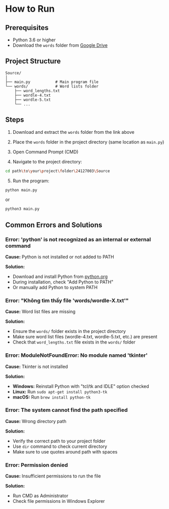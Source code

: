 # How to Run

## Prerequisites

- Python 3.6 or higher
- Download the `words` folder from [Google Drive](https://drive.google.com/drive/folders/1HxLSlxAeCmn4LgLzwkabLom3lTIEAET5?usp=drive_link)

## Project Structure

```
Source/
│
├── main.py           # Main program file
└── words/            # Word lists folder
    ├── word_lengths.txt
    ├── wordle-4.txt
    ├── wordle-5.txt
    └── ...
```

## Steps

1. Download and extract the `words` folder from the link above

2. Place the `words` folder in the project directory (same location as `main.py`)

3. Open Command Prompt (CMD)

4. Navigate to the project directory:

```bash
cd path\to\your\project\folder\24127003\Source
```

5. Run the program:

```bash
python main.py
```

or

```bash
python3 main.py
```

## Common Errors and Solutions

### Error: 'python' is not recognized as an internal or external command

**Cause:** Python is not installed or not added to PATH

**Solution:**

- Download and install Python from [python.org](https://www.python.org/downloads/)
- During installation, check "Add Python to PATH"
- Or manually add Python to system PATH

### Error: "Không tìm thấy file 'words/wordle-X.txt'"

**Cause:** Word list files are missing

**Solution:**

- Ensure the `words/` folder exists in the project directory
- Make sure word list files (wordle-4.txt, wordle-5.txt, etc.) are present
- Check that `word_lengths.txt` file exists in the `words/` folder

### Error: ModuleNotFoundError: No module named 'tkinter'

**Cause:** Tkinter is not installed

**Solution:**

- **Windows:** Reinstall Python with "tcl/tk and IDLE" option checked
- **Linux:** Run `sudo apt-get install python3-tk`
- **macOS:** Run `brew install python-tk`

### Error: The system cannot find the path specified

**Cause:** Wrong directory path

**Solution:**

- Verify the correct path to your project folder
- Use `dir` command to check current directory
- Make sure to use quotes around path with spaces

### Error: Permission denied

**Cause:** Insufficient permissions to run the file

**Solution:**

- Run CMD as Administrator
- Check file permissions in Windows Explorer
